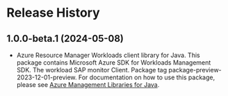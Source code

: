 # Release History

## 1.0.0-beta.1 (2024-05-08)

- Azure Resource Manager Workloads client library for Java. This package contains Microsoft Azure SDK for Workloads Management SDK. The workload SAP monitor Client. Package tag package-preview-2023-12-01-preview. For documentation on how to use this package, please see [Azure Management Libraries for Java](https://aka.ms/azsdk/java/mgmt).
